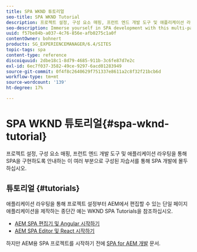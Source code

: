 ```yaml
---
title: SPA WKND 튜토리얼
seo-title: SPA WKND Tutorial
description: 프로젝트 설정, 구성 요소 매핑, 프런트 엔드 개발 도구 및 애플리케이션 라우팅을 통해 SPA을 구현하도록 안내하는 이 여러 부분으로 구성된 자습서를 통해 SPA 개발에 몰두하십시오.
seo-description: Immerse yourself in SPA development with this multi-part tutorial leading you through project setup, component mapping, front-end development tools, and application routing to implement your own SPA.
uuid: f57be84b-a037-4c76-856e-afb0275c1a0f
contentOwner: bohnert
products: SG_EXPERIENCEMANAGER/6.4/SITES
topic-tags: spa
content-type: reference
discoiquuid: 2dbe18c1-8d79-4685-911b-3c6fe87d7e2c
exl-id: 6ec7f037-3582-49ce-9297-6acd01283949
source-git-commit: 0f4f8c2640629f751337e8611a2c8f32f21bcb6d
workflow-type: tm+mt
source-wordcount: '139'
ht-degree: 17%

---
```


# SPA WKND 튜토리얼{#spa-wknd-tutorial}

프로젝트 설정, 구성 요소 매핑, 프런트 엔드 개발 도구 및 애플리케이션 라우팅을 통해 SPA을 구현하도록 안내하는 이 여러 부분으로 구성된 자습서를 통해 SPA 개발에 몰두하십시오.

## 튜토리얼 {#tutorials}

애플리케이션 라우팅을 통해 프로젝트 설정부터 AEM에서 편집할 수 있는 단일 페이지 애플리케이션을 제작하는 종단간 예는 WKND SPA Tutorials을 참조하십시오.

* [AEM SPA 편집기 및 Angular 시작하기](https://experienceleague.adobe.com/docs/experience-manager-learn/spa-angular-tutorial/overview.html)
* [AEM SPA Editor 및 React 시작하기](https://experienceleague.adobe.com/docs/experience-manager-learn/spa-react-tutorial/overview.html)

하지만 AEM용 SPA 프로젝트를 시작하기 전에 [SPA for AEM 개발](/help/sites-developing/spa-architecture.md) 문서.
